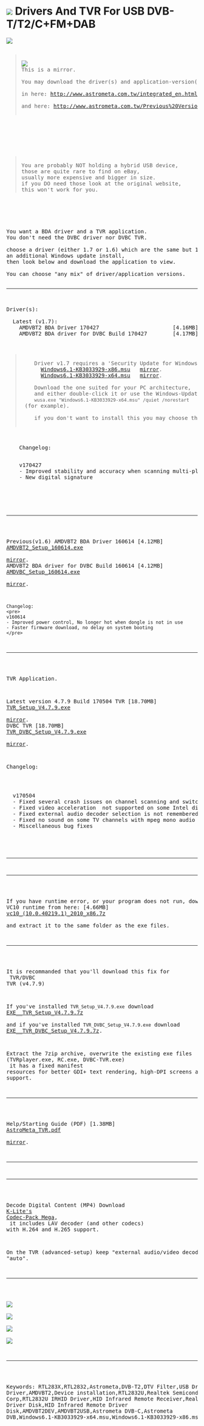 <h1><img src="resources/icon.png"/> Drivers And TVR For USB DVB-T/T2/C+FM+DAB</h1>

<img src="resources/image_1.jpg"/>

<pre>
<blockquote>
<img src="resources/logo.png"/>
This is a mirror.<br/>
You may download the driver(s) and application-version(s)<br/>
in here: <a href="http://www.astrometa.com.tw/integrated_en.html">http://www.astrometa.com.tw/integrated_en.html</a><br/>
and here: <a href="http://www.astrometa.com.tw/Previous%20Versions.html">http://www.astrometa.com.tw/Previous%20Versions.html</a><br/>
</blockquote>

<br/>

<blockquote>
You are probably NOT holding a hybrid USB device,
those are quite rare to find on eBay,
usually more expensive and bigger in size.
if you DO need those look at the original website, 
this won't work for you.
</blockquote>
    
<br/>

You want a BDA driver and a TVR application.
You don't need the DVBC driver nor DVBC TVR.

choose a driver (either 1.7 or 1.6) which are the same but 1.7 requires
an additional Windows update install,
then look below and download the application to view.

You can choose "any mix" of driver/application versions.

<hr/>

Driver(s):

  Latest (v1.7):
    AMDVBT2 BDA Driver 170427                       [4.16MB] &nbsp; <a href="https://github.com/eladkarako/DVBT2/raw/master/resources/AMDVBT2_Setup_170427.exe">AMDVBT2_Setup_170427.exe</a> &nbsp; <a href="https://www.dropbox.com/s/ffckhetzp3vmjio/AMDVBT2_Setup_170427.exe?dl=0">mirror</a>.
    AMDVBT2 BDA driver for DVBC Build 170427        [4.17MB] &nbsp; <a href="https://github.com/eladkarako/DVBT2/raw/master/resources/AMDVBC_Setup_170427.exe" >AMDVBC_Setup_170427.exe</a> &nbsp; <a href="https://www.dropbox.com/s/g7ckkst7gib86sc/AMDVBC_Setup_170427.exe?dl=0">mirror</a>.

    <blockquote>
    Driver v1.7 requires a 'Security Update for Windows 7 (KB3033929)' which <a href="https://technet.microsoft.com/en-us/library/security/3033929.aspx">adds SHA-2 code signing support</a> for drivers.
      <a href="https://github.com/eladkarako/DVBT2/raw/master/resources/Windows6.1-KB3033929-x86.msu">Windows6.1-KB3033929-x86.msu</a> &nbsp; <a href="https://www.microsoft.com/en-us/download/details.aspx?id=46148">mirror</a>.
      <a href="https://github.com/eladkarako/DVBT2/raw/master/resources/Windows6.1-KB3033929-x64.msu">Windows6.1-KB3033929-x64.msu</a> &nbsp; <a href="https://www.microsoft.com/en-us/download/details.aspx?id=46078">mirror</a>.
    
    Download the one suited for your PC architecture,
    and either double-click it or use the Windows-Update Installer:
    <code>wusa.exe "Windows6.1-KB3033929-x64.msu" /quiet /norestart</code> (for example).
    
    if you don't want to install this you may choose the previous version (1.6) below.
    </blockquote>

    Changelog:
    <pre>
    v170427
    - Improved stability and accuracy when scanning multi-plp channels
    - New digital signature
    </pre>
    
  <hr/>
  
  Previous(v1.6)
    AMDVBT2 BDA Driver 160614                       [4.12MB] &nbsp; <a href="https://github.com/eladkarako/DVBT2/raw/master/resources/AMDVBT2_Setup_160614.exe">AMDVBT2_Setup_160614.exe</a> &nbsp; <a href="https://www.dropbox.com/s/l03q4r96i520h0i/AMDVBT2_Setup_160614.exe?dl=0">mirror</a>.
    AMDVBT2 BDA driver for DVBC Build 160614        [4.12MB] &nbsp; <a href="https://github.com/eladkarako/DVBT2/raw/master/resources/AMDVBC_Setup_160614.exe">AMDVBC_Setup_160614.exe</a> &nbsp; <a href="https://www.dropbox.com/s/y2e59xh8wfx0tu5/AMDVBC_Setup_160614.exe?dl=0">mirror</a>.

    Changelog:
    <pre>
    v160614
    - Improved power control, No longer hot when dongle is not in use
    - Faster firmware download, no delay on system booting
    </pre>

<hr/>

TVR Application.

  Latest version 4.7.9 Build 170504
    TVR                [18.70MB] &nbsp; <a href="https://github.com/eladkarako/DVBT2/raw/master/resources/TVR_Setup_V4.7.9.exe">TVR_Setup_V4.7.9.exe</a> &nbsp; <a href="https://www.dropbox.com/s/3t1b4jm4r6uxydp/TVR_Setup_V4.7.9.exe?dl=0">mirror</a>.
    DVBC TVR           [18.70MB] &nbsp; <a href="https://github.com/eladkarako/DVBT2/raw/master/resources/TVR_DVBC_Setup_V4.7.9.exe">TVR_DVBC_Setup_V4.7.9.exe</a> &nbsp; <a href="https://www.dropbox.com/s/cy823cnthstyg8e/TVR_DVBC_Setup_V4.7.9.exe?dl=0">mirror</a>.

  Changelog:
  <pre>
  v170504
  - Fixed several crash issues on channel scanning and switching
  - Fixed video acceleration  not supported on some Intel display cards
  - Fixed external audio decoder selection is not remembered on exit (ex. Auto)
  - Fixed no sound on some TV channels with mpeg mono audio
  - Miscellaneous bug fixes
  </pre>

<hr/>
<hr/>

If you have runtime error, or your program does not run,
download VC10 runtime from here: [4.66MB] <a href="https://github.com/eladkarako/vc-archive/raw/master/archives/vc10_(10.0.40219.1)_2010_x86.7z">vc10_(10.0.40219.1)_2010_x86.7z</a><br/>
and extract it to the same folder as the exe files.

<hr/>

It is recommanded that you'll download this fix for <br/>
TVR/DVBC TVR (v4.7.9)<br/>

If you've installed <code>TVR_Setup_V4.7.9.exe</code> download <a href="https://github.com/eladkarako/DVBT2/raw/master/resources/EXE__TVR_Setup_V4.7.9.7z">EXE__TVR_Setup_V4.7.9.7z</a><br/>
and if you've installed <code>TVR_DVBC_Setup_V4.7.9.exe</code> download <a href="https://github.com/eladkarako/DVBT2/raw/master/resources/EXE__TVR_DVBC_Setup_V4.7.9.7z">EXE__TVR_DVBC_Setup_V4.7.9.7z</a>.

Extract the 7zip archive, overwrite the existing exe files (TVRplayer.exe, RC.exe, DVBC-TVR.exe)<br/>
it has a fixed manifest resources for better GDI+ text rendering, high-DPI screens and Windows10 support.

<hr/>

Help/Starting Guide (PDF)
  [1.38MB] &nbsp; <a href="https://github.com/eladkarako/DVBT2/raw/master/resources/AstroMeta_TVR.pdf">AstroMeta_TVR.pdf</a> &nbsp; <a href="http://www.astrometa.com.tw/Files/AstroMeta%20TVR.pdf">mirror</a>.

<hr/>
<hr/>

Decode Digital Content (MP4)
Download <a href="http://www.codecguide.com/download_k-lite_codec_pack_mega.htm">K-Lite's Codec-Pack Mega</a>,<br/>
it includes LAV decoder (and other codecs) with H.264 and H.265 support.

On the TVR (advanced-setup) keep "external audio/video decoder" to "auto".

<hr/>

<img src="resources/image_2.jpg"/><br/>
<img src="resources/image_3.jpg"/><br/>
<img src="resources/image_4.jpg"/><br/>
<img src="resources/image_5.jpg"/><br/>

<hr/>

Keywords:
RTL283X,RTL2832,Astrometa,DVB-T2,DTV Filter,USB Driver,BDA Driver,AMDVBT2,Device installation,RTL2832U,Realtek Semiconduct Corp,RTL2832U IRHID Driver,HID Infrared Remote Receiver,Realtek IR Driver Disk,HID Infrared Remote Driver Disk,AMDVBT2DEV,AMDVBT2USB,Astrometa DVB-C,Astrometa DVB,Windows6.1-KB3033929-x64.msu,Windows6.1-KB3033929-x86.msu
</pre>